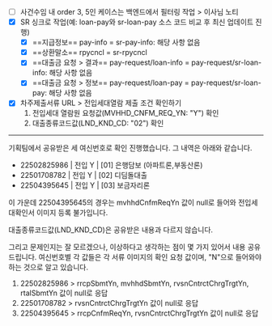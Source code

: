 - [ ] 사건수임 내 order 3, 5인 케이스는 백엔드에서 필터링 작업 > 이사님 노티
- [x] SR 싱크로 작업(예: loan-pay와 sr-loan-pay 소스 코드 비교 후 최신 업데이트 진행)
	- [x] ==지급정보== pay-info = sr-pay-info: 해당 사항 없음
	- [x] ==상환말소== rpycncl = sr-rpycncl
	- [x] ==대출금 요청 > 결과== pay-request/loan-info = pay-request/sr-loan-info: 해당 사항 없음 
	- [x] ==대출금 요청 > 정보== pay-request/loan-pay = pay-request/sr-loan-pay: 해당 사항 없음
- [x] 차주제출서류 URL > 전입세대열람 제출 조건 확인하기
	1. 전입세대 열람원 요청값(MVHHD_CNFM_REQ_YN: "Y") 확인
	2. 대출종류코드값(LND_KND_CD: "02") 확인

***
기획팀에서 공유받은 세 여신번호로 확인 진행했습니다. 그 내역은 아래와 같습니다.
- 22502825986 | 전입 Y | [01] 은행담보 (아파트론,부동산론)
- 22501708782 | 전입 Y | [02] 디딤돌대출
- 22504395645 | 전입 Y | [03] 보금자리론

이 가운데 22504395645의 경우는 mvhhdCnfmReqYn 값이 null로 들어와 전입세대확인서 이미지 등록 불가입니다.

대출종류코드값(LND_KND_CD)은 공유받은 내용과 다르지 않습니다.

그리고 문제인지는 잘 모르겠으나, 이상하다고 생각하는 점이 몇 가지 있어서 내용 공유드립니다. 여신번호별 각 값들은 각 서류 이미지의 확인 요청 값이며, "N"으로 들어와야 하는 것으로 알고 있습니다.
1. 22502825986 > rrcpSbmtYn, mvhhdSbmtYn, rvsnCntrctChrgTrgtYn, rtalSbmtYn 값이 null로 응답
2. 22501708782 > rvsnCntrctChrgTrgtYn 값이 null로 응답
3. 22504395645 > rrcpCnfmReqYn, rvsnCntrctChrgTrgtYn 값이 null로 응답

